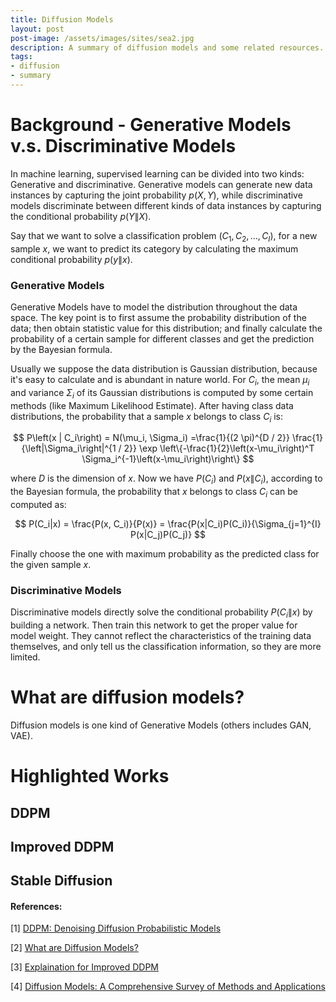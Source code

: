 ```yaml
---
title: Diffusion Models
layout: post
post-image: /assets/images/sites/sea2.jpg
description: A summary of diffusion models and some related resources.
tags:
- diffusion
- summary
---
```


# Background - Generative Models v.s. Discriminative Models

In machine learning, supervised learning can be divided into two kinds: Generative and discriminative. Generative models can generate new data instances by capturing the joint probability $p(X, Y)$, while discriminative models discriminate between different kinds of data instances by capturing the conditional probability $p(Y\| X)$.

Say that we want to solve a classification problem ($C_1, C_2, \dots, C_I$), for a new sample $x$, we want to predict its category by calculating the maximum conditional probability $p(y \| x)$.


### Generative Models

Generative Models have to model the distribution throughout the data space. The key point is to first assume the probability distribution of the data; then obtain statistic value for this distribution; and finally calculate the probability of a certain sample for different classes and get the prediction by the Bayesian formula.

Usually we suppose the data distribution is Gaussian distribution, because it's easy to calculate and is abundant in nature world. For $C_i$, the mean $\mu_i$ and variance $\Sigma_i$ of its Gaussian distributions is computed by some certain methods (like Maximum Likelihood Estimate). After having class data distributions, the probability that a sample $x$ belongs to class $C_i$ is: 

$$
P\left(x | C_i\right) = N(\mu_i, \Sigma_i) =\frac{1}{(2 \pi)^{D / 2}} \frac{1}{\left|\Sigma_i\right|^{1 / 2}} \exp \left\{-\frac{1}{2}\left(x-\mu_i\right)^T \Sigma_i^{-1}\left(x-\mu_i\right)\right\}
$$

where $D$ is the dimension of $x$. Now we have $P(C_i)$ and $P(x\|C_i)$, according to the Bayesian formula, the probability that $x$ belongs to class $C_i$ can be computed as:

$$
P(C_i|x) = \frac{P(x, C_i)}{P(x)} = \frac{P(x|C_i)P(C_i)}{\Sigma_{j=1}^{I} P(x|C_j)P(C_j)}
$$

Finally choose the one with maximum probability as the predicted class for the given sample $x$.

### Discriminative Models

Discriminative models directly solve the conditional probability $P(C_i\|x)$ by building a network. Then train this network to get the proper value for model weight. They cannot reflect the characteristics of the training data themselves, and only tell us the classification information, so they are more limited.


# What are diffusion models?

Diffusion models is one kind of Generative Models (others includes GAN, VAE).

# Highlighted Works

## DDPM

## Improved DDPM

## Stable Diffusion







#### References:

[1] [DDPM: Denoising Diffusion Probabilistic Models](https://arxiv.org/abs/2006.11239)

[2] [What are Diffusion Models?](https://lilianweng.github.io/posts/2021-07-11-diffusion-models/#forward-diffusion-process)

[3] [Explaination for Improved DDPM](https://www.youtube.com/watch?v=gwI6g1pBD84&list=PL1v8zpldgH3pXjOUhfPVH3EhW4WMHVYPh)

[4] [Diffusion Models: A Comprehensive Survey of Methods and Applications](https://arxiv.org/abs/2209.00796)